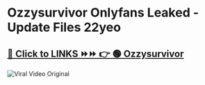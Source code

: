 
 # Ozzysurvivor Onlyfans Leaked - Update Files 22yeo

## <h2><a href="https://clipsfans.com/Ozzysurvivor&ref=git">🔗 Click to LINKS ⏩⏩ 👉 🟢 Ozzysurvivor </a></h2>

<a href="https://clipsfans.com/Ozzysurvivor&ref=git" rel="nofollow" data-target="animated-image.originalLink"><img src="https://i.ibb.co.com/xMMVF88/686577567.gif" alt="Viral Video Original" style="max-width: 100%; display: inline-block;" data-target="animated-image.originalImage"></a>


